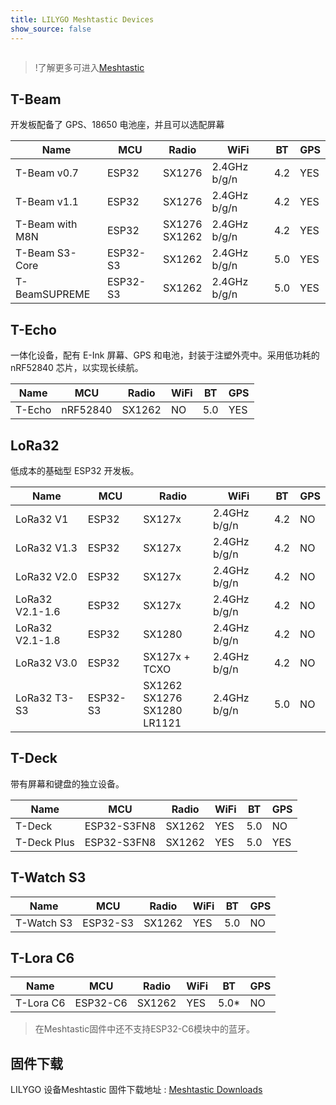 ```yaml
---
title: LILYGO Meshtastic Devices
show_source: false
---
```

<!-- **[English](README.MD) | 中文** -->

<div style="width:100%; display:flex;justify-content: center;">

</div>

<!-- <div style="padding: 1em 0 0 0; display: flex; justify-content: center">
    <a target="_blank" style="margin: 1em;color: white; font-size: 0.9em; border-radius: 0.3em; padding: 0.5em 2em; background-color:rgb(63, 201, 28)" href="https://item.taobao.com/item.htm?id=846226367137">淘宝</a>
    <a target="_blank" style="margin: 1em;color: white; font-size: 0.9em; border-radius: 0.3em; padding: 0.5em 2em; background-color:rgb(63, 201, 28)" href="https://www.aliexpress.com/store/911876460">速卖通</a>
</div> -->
>!了解更多可进入[Meshtastic](https://meshtastic.org/docs/hardware/devices/lilygo/)

## T-Beam

开发板配备了 GPS、18650 电池座，并且可以选配屏幕


| Name            | MCU      | Radio            | WiFi         | BT  | GPS  |
|-----------------|----------|------------------|--------------|-----|------|
| T-Beam v0.7     | ESP32    | SX1276           | 2.4GHz b/g/n | 4.2 | YES  |
| T-Beam v1.1     | ESP32    | SX1276           | 2.4GHz b/g/n | 4.2 | YES  |
| T-Beam with M8N | ESP32    | SX1276<br>SX1262 | 2.4GHz b/g/n | 4.2 | YES  |
| T-Beam S3-Core  | ESP32-S3 | SX1262           | 2.4GHz b/g/n | 5.0 | YES  |
| T-BeamSUPREME   | ESP32-S3 | SX1262           | 2.4GHz b/g/n | 5.0 | YES  |


## T-Echo
一体化设备，配有 E-Ink 屏幕、GPS 和电池，封装于注塑外壳中。采用低功耗的 nRF52840 芯片，以实现长续航。

| Name            | MCU      | Radio         | WiFi         | BT  | GPS  |
|-----------------|----------|---------------|--------------|-----|------|
| T-Echo          | nRF52840 | SX1262        | NO           | 5.0 | YES  |

## LoRa32 
低成本的基础型 ESP32 开发板。

| Name            | MCU   | Radio         | WiFi         | BT  | GPS  |
|-----------------|-------|---------------|--------------|-----|------|
| LoRa32 V1       | ESP32 | SX127x        | 2.4GHz b/g/n | 4.2 | NO   |
| LoRa32 V1.3     | ESP32 | SX127x        | 2.4GHz b/g/n | 4.2 | NO   |
| LoRa32 V2.0     | ESP32 | SX127x        | 2.4GHz b/g/n | 4.2 | NO   |
| LoRa32 V2.1-1.6 | ESP32 | SX127x        | 2.4GHz b/g/n | 4.2 | NO   |
| LoRa32 V2.1-1.8 | ESP32 | SX1280        | 2.4GHz b/g/n | 4.2 | NO   |
| LoRa32 V3.0     | ESP32 | SX127x + TCXO | 2.4GHz b/g/n | 4.2 | NO   |
| LoRa32 T3-S3    | ESP32-S3	|SX1262<br>SX1276<br>SX1280<br>LR1121|2.4GHz b/g/n | 5.0 | NO   |   


## T-Deck

带有屏幕和键盘的独立设备。

| Name            | MCU         | Radio         | WiFi         | BT  | GPS  |
|-----------------|-------------|---------------|--------------|-----|------|
| T-Deck          | ESP32-S3FN8 | SX1262        | YES          | 5.0 | NO   |
| T-Deck Plus     | ESP32-S3FN8 | SX1262        | YES          | 5.0 | YES  |

## T-Watch S3

| Name            | MCU         | Radio         | WiFi         | BT  | GPS  |
|-----------------|-------------|---------------|--------------|-----|------|
| T-Watch S3      | ESP32-S3    | SX1262        | YES          | 5.0 | NO   |


## T-Lora C6
| Name            | MCU         | Radio         | WiFi         | BT   | GPS  |
|-----------------|-------------|---------------|--------------|------|------|
| T-Lora C6       | ESP32-C6    | SX1262        | YES          | 5.0* | NO   |

>在Meshtastic固件中还不支持ESP32-C6模块中的蓝牙。
## 固件下载

LILYGO 设备Meshtastic 固件下载地址 : [Meshtastic Downloads](https://meshtastic.org/downloads/)


